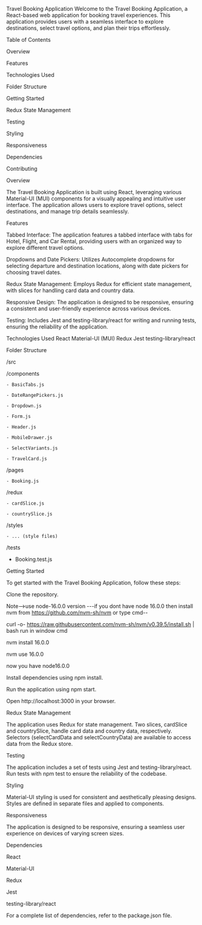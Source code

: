 Travel Booking Application
Welcome to the Travel Booking Application, a React-based web application for booking travel experiences. 
This application provides users with a seamless interface to explore destinations, select travel options, and plan their trips effortlessly.

Table of Contents

Overview

Features

Technologies Used

Folder Structure

Getting Started

Redux State Management

Testing

Styling

Responsiveness

Dependencies

Contributing


Overview

The Travel Booking Application is built using React, leveraging various Material-UI (MUI) components for a visually 
appealing and intuitive user interface. The application allows users to explore travel options, select destinations, and manage trip details seamlessly.

Features

Tabbed Interface: The application features a tabbed interface with tabs for Hotel, Flight, and Car Rental,
 providing users with an organized way to explore different travel options.

Dropdowns and Date Pickers: Utilizes Autocomplete dropdowns for selecting departure and destination locations,
 along with date pickers for choosing travel dates.

Redux State Management: Employs Redux for efficient state management, with slices for handling card data and country data.

Responsive Design: The application is designed to be responsive, ensuring a consistent and user-friendly experience across various devices.

Testing: Includes Jest and testing-library/react for writing and running tests, ensuring the reliability of the application.

Technologies Used
React
Material-UI (MUI)
Redux
Jest
testing-library/react

Folder Structure

/src

  /components

    - BasicTabs.js

    - DateRangePickers.js

    - Dropdown.js

    - Form.js

    - Header.js

    - MobileDrawer.js

    - SelectVariants.js

    - TravelCard.js

  /pages

    - Booking.js

  /redux

    - cardSlice.js

    - countrySlice.js

  /styles

    - ... (style files)

/tests

  - Booking.test.js

Getting Started

To get started with the Travel Booking Application, follow these steps:

Clone the repository.

Note-->use node-16.0.0 version ---if you dont have node 16.0.0 then install nvm from https://github.com/nvm-sh/nvm or type cmd--

curl -o- https://raw.githubusercontent.com/nvm-sh/nvm/v0.39.5/install.sh | bash run in window cmd

nvm install 16.0.0

nvm use 16.0.0

now you have node16.0.0

Install dependencies using npm install.

Run the application using npm start.

Open http://localhost:3000 in your browser.

Redux State Management

The application uses Redux for state management. Two slices, cardSlice and countrySlice, handle card data and country data, respectively. Selectors (selectCardData and selectCountryData) are available to access data from the Redux store.

Testing

The application includes a set of tests using Jest and testing-library/react. Run tests with npm test to ensure the reliability of the codebase.

Styling

Material-UI styling is used for consistent and aesthetically pleasing designs. Styles are defined in separate files and applied to components.

Responsiveness

The application is designed to be responsive, ensuring a seamless user experience on devices of varying screen sizes.

Dependencies

React

Material-UI

Redux

Jest

testing-library/react

For a complete list of dependencies, refer to the package.json file.
